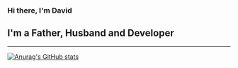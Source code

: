 ### Hi there, I'm David

## I'm a Father, Husband and Developer
---
[![Anurag's GitHub stats](https://github-readme-stats.vercel.app/api?username=draleyva&show_icons=true&count_private=true)](https://github.com/anuraghazra/github-readme-stats)

